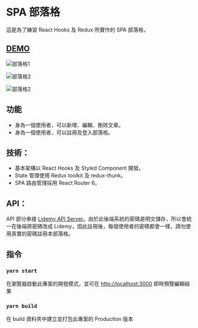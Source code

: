 # SPA 部落格

這是為了練習 React Hooks 及 Redux 所實作的 SPA 部落格，

## [DEMO](https://nicolakacha.github.io/react-blog/)

![部落格1](https://i.imgur.com/sTz53JL.png)

![部落格2](https://i.imgur.com/m9zfeq3.png)

![部落格2](https://i.imgur.com/3WCIXI5.png)

## 功能

- 身為一個使用者，可以新增、編輯、刪除文章。
- 身為一個使用者，可以註冊及登入部落格。

## 技術：

- 基本架構以 React Hooks 及 Styled Component 開發。
- State 管理使用 Redux toolkit 及 redux-thunk。
- SPA 路由管理採用 React Router 6。

## API：
API 部分串接 [Lidemy API Server](https://github.com/Lidemy/lidemy-student-json-api-server)。由於此後端系統的密碼是明文儲存，所以會統一在後端將密碼改成 Lidemy，因此註冊後，每個使用者的密碼都會一樣，請勿使用真實的密碼註冊本部落格。

## 指令

### `yarn start`
在瀏覽器啟動此專案的開發模式，並可在 [http://localhost:3000](http://localhost:3000) 即時預覽編輯結果

### `yarn build`
在 build 資料夾中建立並打包此專案的 Production 版本
